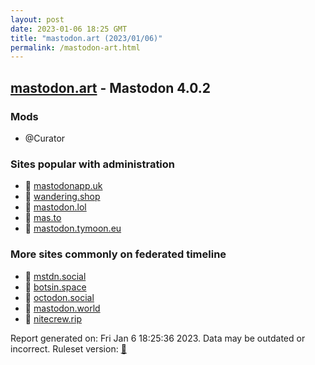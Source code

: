 ```yaml
---
layout: post
date: 2023-01-06 18:25 GMT
title: "mastodon.art (2023/01/06)"
permalink: /mastodon-art.html
---
```



## [mastodon.art](https://mastodon.art) - Mastodon 4.0.2

### Mods
 * @Curator

### Sites popular with administration

* 🐘 [mastodonapp.uk](/mastodonapp-uk.html)
* 🐘 [wandering.shop](/wandering-shop.html)
* 🐘 [mastodon.lol](/mastodon-lol.html)
* 🐘 [mas.to](/mas-to.html)
* 🐘 [mastodon.tymoon.eu](/mastodon-tymoon-eu.html)

### More sites commonly on federated timeline

* 🐘 [mstdn.social](/mstdn-social.html)
* 🐘 [botsin.space](/botsin-space.html)
* 🐘 [octodon.social](/octodon-social.html)
* 🐘 [mastodon.world](/mastodon-world.html)
* 🐘 [nitecrew.rip](/nitecrew-rip.html)

Report generated on: Fri Jan  6 18:25:36 2023. Data may be outdated or incorrect.
Ruleset version: [🏀](/version-basketball)
